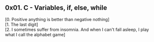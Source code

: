 ## 0x01. C - Variables, if, else, while
[0. Positive anything is better than negative nothing]     
[1. The last digit]          
[2. I sometimes suffer from insomnia. And when I can't fall asleep, I play what I call the alphabet game]           

